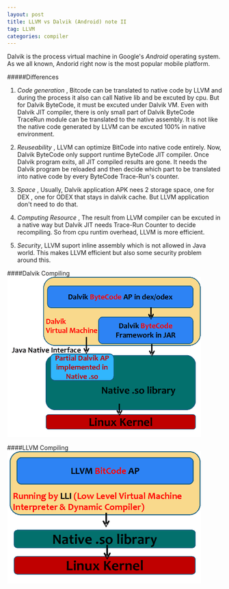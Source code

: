 ```yaml
---
layout: post
title: LLVM vs Dalvik (Android) note II 
tag: LLVM 
categories: compiler
---
```


Dalvik is the process virtual machine in Google's _Android_ operating system. As we all known, Andorid right now is the most popular mobile platform. 

#####Differences
1. _Code generation_ , Bitcode can be translated to native code by LLVM and during the process it also can call Native lib and be excuted by cpu. But for Dalvik ByteCode, it must be excuted under Dalvik VM. Even with Dalvik JIT compiler, there is only small part of Dalvik ByteCode TraceRun module can be translated to the native assembly. It is not like the native code generated by LLVM can be excuted 100% in native environment.

2. _Reuseability_ , LLVM can optimize BitCode into native code entirely. Now, Dalvik ByteCode only support runtime ByteCode JIT compiler. Once Dalvik program exits, all JIT compiled results are gone. It needs the Dalvik program be reloaded and then decide which part to be translated into native code by every ByteCode Trace-Run's counter.

3. _Space_ , Usually, Dalvik application APK nees 2 storage space, one for DEX , one for ODEX that stays in dalvik cache. But LLVM application don't need to do that.

4. _Computing Resource_ , The result from LLVM compiler can be excuted in a native way but Dalvik JIT needs Trace-Run Counter to decide recompiling. So from cpu runtim overhead, LLVM is more efficient.

5. _Security_, LLVM suport inline assembly which is not allowed in Java world. This makes LLVM efficient but also some security problem around this.

####Dalvik Compiling 
<img src="/assets/images/LLVM2.png" alt="Dalvik" title="Dalvik" width="90%" />

####LLVM Compiling
<img src="/assets/images/LLVM3.png" alt="LLVM" title="LLVM" width="90%" />
